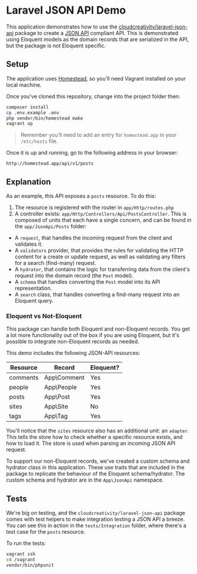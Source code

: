 # Laravel JSON API Demo

This application demonstrates how to use the 
[cloudcreativity/laravel-json-api](https://github.com/cloudcreativity/laravel-json-api)
package to create a [JSON API](http://jsonapi.org) compliant API. This is demonstrated using Eloquent models as
the domain records that are serialized in the API, but the package is not Eloquent specific.

## Setup

The application uses [Homestead](https://laravel.com/docs/homestead), so you'll need Vagrant installed on your
local machine.

Once you've cloned this repository, change into the project folder then:

``` bash
composer install
cp .env.example .env
php vendor/bin/homestead make
vagrant up
```

> Remember you'll need to add an entry for `homestead.app` in your `/etc/hosts` file.

Once it is up and running, go to the following address in your browser:

```
http://homestead.app/api/v1/posts
```

## Explanation

As an example, this API exposes a `posts` resource. To do this:

1. The resource is registered with the router in `app/Http/routes.php`
2. A controller exists: `app/Http/Controllers/Api/PostsController`. This is composed of units that each have a single
concern, and can be found in the `app/JsonApi/Posts` folder:
  - A `request`, that handles the incoming request from the client and validates it.
  - A `validators` provider, that provides the rules for validating the HTTP content for a create or update request,
  as well as validating any filters for a search (find-many) request.
  - A `hydrator`, that contains the logic for transferring data from the client's request into the domain record (the
  `Post` model).
  - A `schema` that handles converting the `Post` model into its API representation.
  - A `search` class, that handles converting a find-many request into an Eloquent query.
 
### Eloquent vs Not-Eloquent

This package can handle both Eloquent and non-Eloquent records. You get a lot more functionality out of the box if
you are using Eloquent, but it's possible to integrate non-Eloquent records as needed.

This demo includes the following JSON-API resources:

| Resource | Record | Eloquent? |
| --- | --- | --- |
| comments | App\Comment | Yes |
| people | App\People | Yes |
| posts | App\Post | Yes |
| sites | App\Site | No |
| tags | App\Tag | Yes |

You'll notice that the `sites` resource also has an additional unit: an `adapter`. This tells the store how to check 
whether a specific resource exists, and how to load it. The store is used when parsing an incoming JSON API request.

To support our non-Eloquent records, we've created a custom schema and hydrator class in this application. These
use traits that are included in the package to replicate the behaviour of the Eloquent schema/hydrator. The custom
schema and hydrator are in the `App\JsonApi` namespace.

## Tests

We're big on testing, and the `cloudcreativity/laravel-json-api` package comes with test helpers to make integration 
testing a JSON API a breeze. You can see this in action in the `tests/Integration` folder, where there's a test case
for the `posts` resource.

To run the tests:

``` bash
vagrant ssh
cd /vagrant
vendor/bin/phpunit
```

